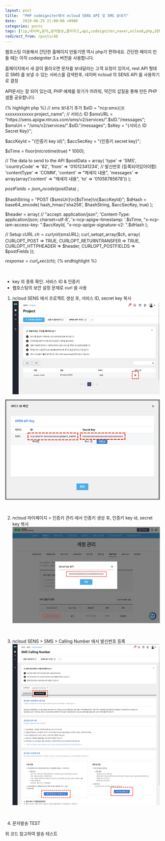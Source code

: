 ```yaml
---
layout: post
title:  "PHP codeigniter에서 ncloud SENS API 로 SMS 보내기"
date:   2019-06-25 21:00:00 +0900
categories: posts
tags: [tip,네이버,문자,문자발송,클라우드,api,codeigniter,naver,ncloud,php,SENS,SMS]
redirect_from: /posts/48
--- 
```

웹호스팅 이용해서 간단한 홈페이지 만들기엔 역시 php가 편하네요.
간단한 페이지 만들 때는 아직 codeigniter 3.x 버전을 사용합니다.

홈페이지에서 새 글이 올라오면 문자를 보내달라는 고객 요청이 있어서,
rest API 형태로 SMS 를 보낼 수 있는 서비스를 검색한후,
네이버 ncloud 의 SENS API 를 사용하기로 결정

API문서는 잘 되어 있는데, PHP 예제를 찾기가 어려워,
약간의 삽질을 통해 만든 PHP 샘플 공유합니다.

{% highlight php %}
// sms 보내기 추가 
$sID = "ncp:sms:kr:xxxxxxxxxxxx:project_name"; // 서비스 ID
$smsURL = "https://sens.apigw.ntruss.com/sms/v2/services/".$sID."/messages";
$smsUri = "/sms/v2/services/".$sID."/messages";
$sKey = "{서비스 ID Secret Key}";

$accKeyId = "{인증키 key id}";
$accSecKey = "{인증키 secret key}";

$sTime = floor(microtime(true) * 1000);

// The data to send to the API
$postData = array(
    'type' => 'SMS',
    'countryCode' => '82',
    'from' => '01012341234', // 발신번호 (등록되어있어야함)
    'contentType' => 'COMM',
    'content' => "메세지 내용",
    'messages' => array(array('content' => "메세지 내용", 'to' => '01056785678'))
);

$postFields = json_encode($postData) ;

$hashString = "POST {$smsUri}\n{$sTime}\n{$accKeyId}";
$dHash = base64_encode( hash_hmac('sha256', $hashString, $accSecKey, true) );

$header = array(
        // "accept: application/json",
        'Content-Type: application/json; charset=utf-8',
        'x-ncp-apigw-timestamp: '.$sTime,
        "x-ncp-iam-access-key: ".$accKeyId,
        "x-ncp-apigw-signature-v2: ".$dHash
    );

// Setup cURL
$ch = curl_init($smsURL);
curl_setopt_array($ch, array(
    CURLOPT_POST => TRUE,
    CURLOPT_RETURNTRANSFER => TRUE,
    CURLOPT_HTTPHEADER => $header,
    CURLOPT_POSTFIELDS => $postFields
));

$response = curl_exec($ch);
{% endhighlight %}

<br />

- key 의 종류 확인. 서비스 ID & 인증키  
- 웹호스팅의 보안 설정 문제로 curl 을 사용

1) ncloud SENS 에서 프로젝트 생성 후, 서비스 ID, secret key 복사
![ncloud SENS console](/assets/img/ncloud-sens-php/content_php1.png)

![ncloud SENS console](/assets/img/ncloud-sens-php/content_php2.png)

<br />

2) ncloud 마이페이지 > 인증키 관리 에서 인증키 생성 후, 인증키 key id, secret key 복사
![ncloud SENS console](/assets/img/ncloud-sens-php/content_php3.png)

<br />

3) ncloud SENS > SMS > Calling Number 에서 발신번호 등록
![ncloud SENS console](/assets/img/ncloud-sens-php/content_php4.png)

<br />

4) 문자발송 TEST

위 코드 참고하여 발송 테스트